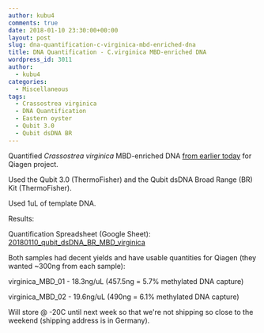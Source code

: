 ```yaml
---
author: kubu4
comments: true
date: 2018-01-10 23:30:00+00:00
layout: post
slug: dna-quantification-c-virginica-mbd-enriched-dna
title: DNA Quantification - C.virginica MBD-enriched DNA
wordpress_id: 3011
author:
  - kubu4
categories:
  - Miscellaneous
tags:
  - Crassostrea virginica
  - DNA Quantification
  - Eastern oyster
  - Qubit 3.0
  - Qubit dsDNA BR
---
```


Quantified _Crassostrea virginica_ MBD-enriched DNA [from earlier today](https://robertslab.github.io/sams-notebook/2018-01-10-mbd-enrichment…ared-dna-day-3.html) for Qiagen project.

Used the Qubit 3.0 (ThermoFisher) and the Qubit dsDNA Broad Range (BR) Kit (ThermoFisher).

Used 1uL of template DNA.

Results:

Quantification Spreadsheet (Google Sheet): [20180110_qubit_dsDNA_BR_MBD_virginica](https://docs.google.com/spreadsheets/d/1HVwlkcCn2AmhJQAHbP4GYSD-V4-ZnahiD55kc9PdjYs/edit?usp=sharing)

Both samples had decent yields and have usable quantities for Qiagen (they wanted ~300ng from each sample):

virginica_MBD_01 - 18.3ng/uL (457.5ng = 5.7% methylated DNA capture)

virginica_MBD_02 - 19.6ng/uL (490ng = 6.1% methylated DNA capture)

Will store @ -20C until next week so that we're not shipping so close to the weekend (shipping address is in Germany).
